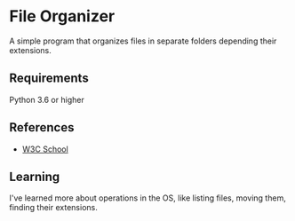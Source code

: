 
# File Organizer

A simple program that organizes files in separate folders depending their extensions.

## Requirements 

Python 3.6 or higher
## References

 - [W3C School](https://www.w3schools.com/python/default.asp)


## Learning

I've learned more about operations in the OS, like listing files, moving them, finding their extensions.
